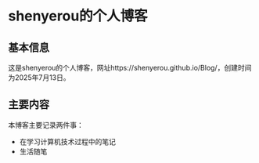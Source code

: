 # shenyerou的个人博客

## 基本信息

这是shenyerou的个人博客，网址https://shenyerou.github.io/Blog/，创建时间为2025年7月13日。

## 主要内容

本博客主要记录两件事：
* 在学习计算机技术过程中的笔记
* 生活随笔